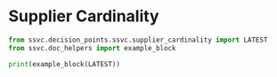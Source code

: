 # Supplier Cardinality

```python exec="true" idprefix=""
from ssvc.decision_points.ssvc.supplier_cardinality import LATEST
from ssvc.doc_helpers import example_block

print(example_block(LATEST))
```

